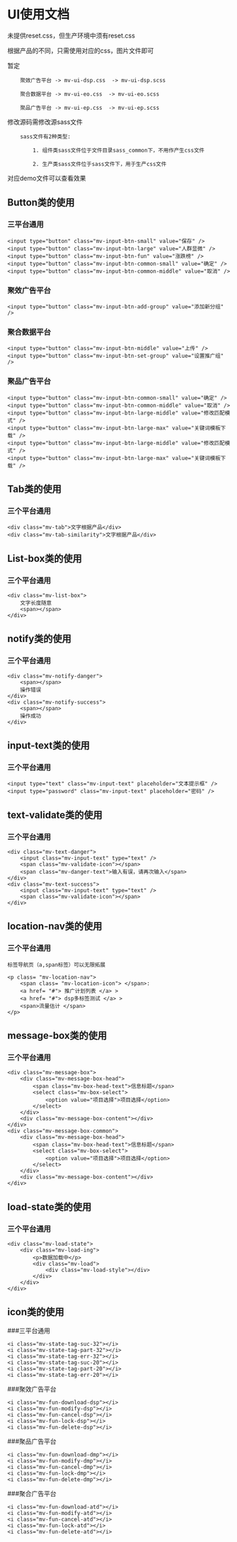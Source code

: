 UI使用文档  
===================================  
  未提供reset.css，但生产环境中须有reset.css

  根据产品的不同，只需使用对应的css，图片文件即可

  暂定
  
  		聚效广告平台 -> mv-ui-dsp.css  -> mv-ui-dsp.scss

  		聚合数据平台 -> mv-ui-eo.css  -> mv-ui-eo.scss

  		聚品广告平台 -> mv-ui-ep.css  -> mv-ui-ep.scss 

  
  修改源码需修改源sass文件

  		sass文件有2种类型:

  			1. 组件类sass文件位于文件目录sass_common下，不用作产生css文件

  			2. 生产类sass文件位于sass文件下，用于生产css文件


  对应demo文件可以查看效果
    
Button类的使用
-----------------------------------  

### 三平台通用
	
	<input type="button" class="mv-input-btn-small" value="保存" />
    <input type="button" class="mv-input-btn-large" value="人群显微" />
    <input type="button" class="mv-input-btn-fun" value="涨跌榜" />
	<input type="button" class="mv-input-btn-common-small" value="确定" />
    <input type="button" class="mv-input-btn-common-middle" value="取消" />	

### 聚效广告平台 
	
    <input type="button" class="mv-input-btn-add-group" value="添加新分组" />
    
### 聚合数据平台

    <input type="button" class="mv-input-btn-middle" value="上传" />
    <input type="button" class="mv-input-btn-set-group" value="设置推广组" />

### 聚品广告平台

    <input type="button" class="mv-input-btn-common-small" value="确定" />
    <input type="button" class="mv-input-btn-common-middle" value="取消" />
    <input type="button" class="mv-input-btn-large-middle" value="修改匹配模式" />
    <input type="button" class="mv-input-btn-large-max" value="关键词模板下载" />
    <input type="button" class="mv-input-btn-large-middle" value="修改匹配模式" />
    <input type="button" class="mv-input-btn-large-max" value="关键词模板下载" />
	
Tab类的使用
-----------------------------------  
### 三个平台通用
	
	<div class="mv-tab">文字根据产品</div>
	<div class="mv-tab-similarity">文字根据产品</div>
	
List-box类的使用
-----------------------------------  
### 三个平台通用
	<div class="mv-list-box">
        文字长度随意
        <span></span>
    </div>
	
notify类的使用
-----------------------------------  
### 三个平台通用
	<div class="mv-notify-danger">
        <span></span>
        操作错误
    </div>
    <div class="mv-notify-success">
        <span></span>
        操作成功
    </div>

input-text类的使用
-----------------------------------  
### 三个平台通用
	<input type="text" class="mv-input-text" placeholder="文本提示框" />
	<input type="password" class="mv-input-text" placeholder="密码" />
	
text-validate类的使用
-----------------------------------  
### 三个平台通用
	<div class="mv-text-danger">
        <input class="mv-input-text" type="text" />
        <span class="mv-validate-icon"></span>
        <span class="mv-danger-text">输入有误，请再次输入</span>
    </div>
    <div class="mv-text-success">
        <input class="mv-input-text" type="text" />
        <span class="mv-validate-icon"></span>
    </div>

location-nav类的使用
-----------------------------------  
### 三个平台通用
	
	标签导航页（a,span标签）可以无限拓展

	<p class= "mv-location-nav">
        <span class= "mv-location-icon"> </span>:
        <a href= "#"> 推广计划列表 </a> >
        <a href= "#"> dsp多标签测试 </a> >
        <span>流量估计 </span>
    </p>
	
message-box类的使用
-----------------------------------  
### 三个平台通用
	
	<div class="mv-message-box">
        <div class="mv-message-box-head">
            <span class="mv-box-head-text">信息标题</span>
            <select class="mv-box-select">
                <option value="项目选择">项目选择</option>
            </select>
        </div>
        <div class="mv-message-box-content"></div>
    </div>
    <div class="mv-message-box-common">
        <div class="mv-message-box-head">
            <span class="mv-box-head-text">信息标题</span>
            <select class="mv-box-select">
                <option value="项目选择">项目选择</option>
            </select>
        </div>
        <div class="mv-message-box-content"></div>
    </div>
	
load-state类的使用
-----------------------------------  
### 三个平台通用
	
	<div class="mv-load-state">
        <div class="mv-load-ing">
            <p>数据加载中</p>
            <div class="mv-load">
                <div class="mv-load-style"></div>
            </div>
        </div>
    </div>

icon类的使用
-----------------------------------
###三平台通用

    <i class="mv-state-tag-suc-32"></i>
    <i class="mv-state-tag-part-32"></i>
    <i class="mv-state-tag-err-32"></i>
    <i class="mv-state-tag-suc-20"></i>
    <i class="mv-state-tag-part-20"></i>
    <i class="mv-state-tag-err-20"></i>

###聚效广告平台

    <i class="mv-fun-download-dsp"></i>
    <i class="mv-fun-modify-dsp"></i>
    <i class="mv-fun-cancel-dsp"></i>
    <i class="mv-fun-lock-dsp"></i>
    <i class="mv-fun-delete-dsp"></i>

###聚品广告平台

    <i class="mv-fun-download-dmp"></i>
    <i class="mv-fun-modify-dmp"></i>
    <i class="mv-fun-cancel-dmp"></i>
    <i class="mv-fun-lock-dmp"></i>
    <i class="mv-fun-delete-dmp"></i>

###聚合广告平台

    <i class="mv-fun-download-atd"></i>
    <i class="mv-fun-modify-atd"></i>
    <i class="mv-fun-cancel-atd"></i>
    <i class="mv-fun-lock-atd"></i>
    <i class="mv-fun-delete-atd"></i>